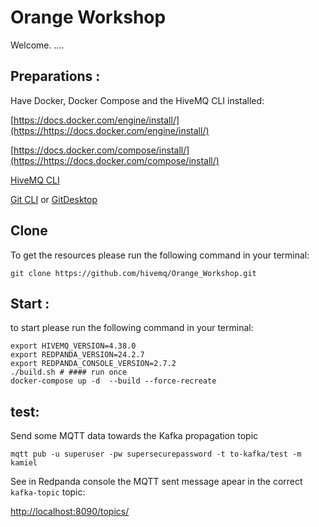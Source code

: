 # Orange Workshop

Welcome. ....

## Preparations :

Have Docker, Docker Compose and the HiveMQ CLI installed:

[https://docs.docker.com/engine/install/](https://https://docs.docker.com/engine/install/)

[https://docs.docker.com/compose/install/](https://https://docs.docker.com/compose/install/)

[HiveMQ CLI](https://https://www.hivemq.com/blog/mqtt-cli/)

[Git CLI](https://https://git-scm.com/book/en/v2/Getting-Started-Installing-Git) or [GitDesktop](https://https://desktop.github.com/download/)

## Clone

To get the resources please run the following command in your terminal:

```
git clone https://github.com/hivemq/Orange_Workshop.git
```

## Start :

to start please run the following command in your terminal:

```
export HIVEMQ_VERSION=4.38.0
export REDPANDA_VERSION=24.2.7
export REDPANDA_CONSOLE_VERSION=2.7.2
./build.sh # #### run once  
docker-compose up -d  --build --force-recreate
```

## test:

Send some MQTT data towards the Kafka propagation topic

```
mqtt pub -u superuser -pw supersecurepassword -t to-kafka/test -m kamiel
```

See in Redpanda console the MQTT sent message apear in the correct `kafka-topic` topic:

[http://localhost:8090/topics/](http://localhost:8090/topics/)
